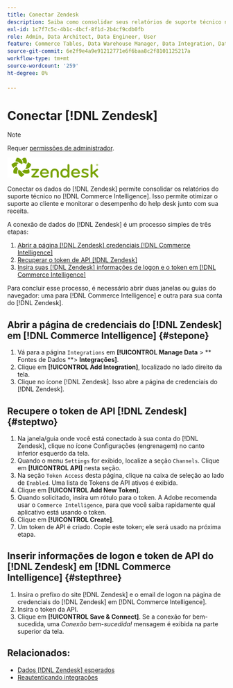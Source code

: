 ```yaml
---
title: Conectar Zendesk
description: Saiba como consolidar seus relatórios de suporte técnico no [!DNL Commerce Intelligence].
exl-id: 1c7f7c5c-4b1c-4bcf-8f1d-2b4cf9cdb0fb
role: Admin, Data Architect, Data Engineer, User
feature: Commerce Tables, Data Warehouse Manager, Data Integration, Data Import/Export
source-git-commit: 6e2f9e4a9e91212771e6f6baa8c2f8101125217a
workflow-type: tm+mt
source-wordcount: '259'
ht-degree: 0%

---
```


# Conectar [!DNL Zendesk]

>[!NOTE]
>
>Requer [permissões de administrador](../../../administrator/user-management/user-management.md).

![](../../../assets/Zendesk_logo.png)

Conectar os dados do [!DNL Zendesk] permite consolidar os relatórios do suporte técnico no [!DNL Commerce Intelligence]. Isso permite otimizar o suporte ao cliente e monitorar o desempenho do help desk junto com sua receita.

A conexão de dados do [!DNL Zendesk] é um processo simples de três etapas:

1. [Abrir a página  [!DNL Zendesk] credenciais [!DNL Commerce Intelligence]](#stepone)
1. [Recuperar o token de API  [!DNL Zendesk] ](#steptwo)
1. [Insira suas  [!DNL Zendesk] informações de logon e o token em  [!DNL Commerce Intelligence]](#stepthree)

Para concluir esse processo, é necessário abrir duas janelas ou guias do navegador: uma para [!DNL Commerce Intelligence] e outra para sua conta do [!DNL Zendesk].

## Abrir a página de credenciais do [!DNL Zendesk] em [!DNL Commerce Intelligence] {#stepone}

1. Vá para a página `Integrations` em **[!UICONTROL Manage Data** > ** Fontes de Dados **> **Integrações]**.
1. Clique em **[!UICONTROL Add Integration]**, localizado no lado direito da tela.
1. Clique no ícone [!DNL Zendesk]. Isso abre a página de credenciais do [!DNL Zendesk].

## Recupere o token de API [!DNL Zendesk] {#steptwo}

1. Na janela/guia onde você está conectado à sua conta do [!DNL Zendesk], clique no ícone Configurações (engrenagem) no canto inferior esquerdo da tela.
1. Quando o menu `Settings` for exibido, localize a seção `Channels`. Clique em **[!UICONTROL API]** nesta seção.
1. Na seção `Token Access` desta página, clique na caixa de seleção ao lado de `Enabled`. Uma lista de Tokens de API ativos é exibida.
1. Clique em **[!UICONTROL Add New Token]**.
1. Quando solicitado, insira um rótulo para o token. A Adobe recomenda usar o `Commerce Intelligence`, para que você saiba rapidamente qual aplicativo está usando o token.
1. Clique em **[!UICONTROL Create]**.
1. Um token de API é criado. Copie este token; ele será usado na próxima etapa.

## Inserir informações de logon e token de API do [!DNL Zendesk] em [!DNL Commerce Intelligence] {#stepthree}

1. Insira o prefixo do site [!DNL Zendesk] e o email de logon na página de credenciais do [!DNL Zendesk] em [!DNL Commerce Intelligence].
1. Insira o token da API.
1. Clique em **[!UICONTROL Save & Connect]**. Se a conexão for bem-sucedida, uma *Conexão bem-sucedida!* mensagem é exibida na parte superior da tela.

## Relacionados:

* [Dados  [!DNL Zendesk]  esperados](../integrations/exp-zendesk-data.md)
* [Reautenticando integrações](https://experienceleague.adobe.com/docs/commerce-knowledge-base/kb/how-to/mbi-reauthenticating-integrations.html)
